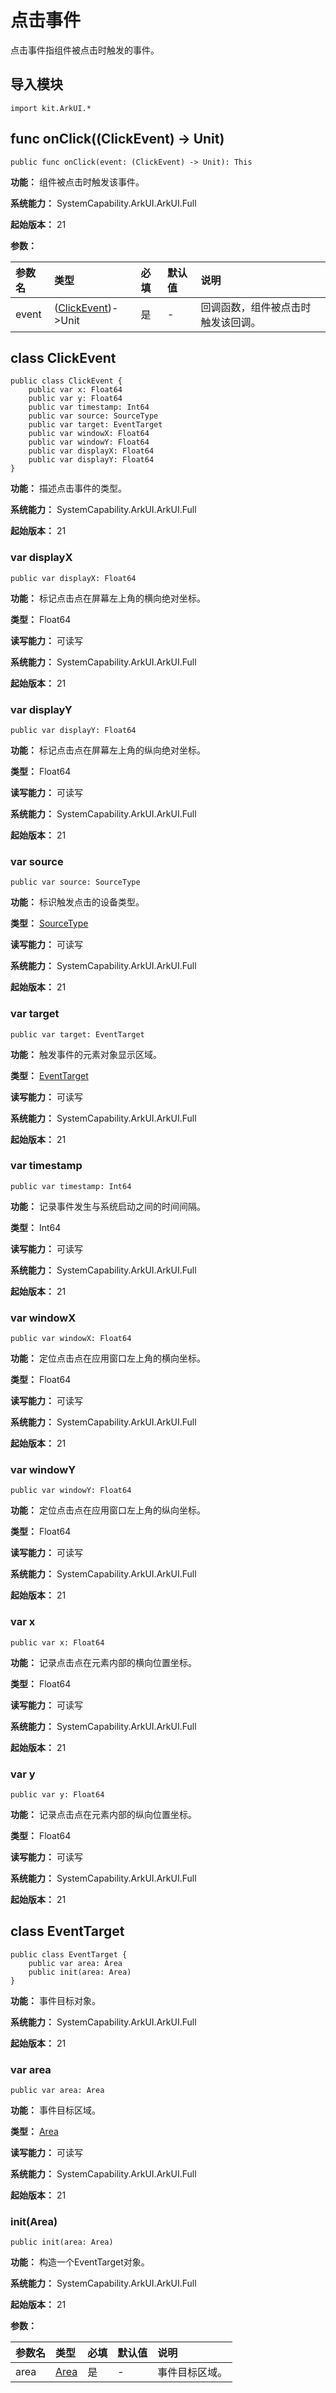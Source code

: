 # 点击事件

点击事件指组件被点击时触发的事件。

## 导入模块

```cangjie
import kit.ArkUI.*
```

## func onClick((ClickEvent) -> Unit)

```cangjie
public func onClick(event: (ClickEvent) -> Unit): This
```

**功能：** 组件被点击时触发该事件。

**系统能力：** SystemCapability.ArkUI.ArkUI.Full

**起始版本：** 21

**参数：**

|参数名|类型|必填|默认值|说明|
|:---|:---|:---|:---|:---|
|event|([ClickEvent](#class-clickevent))->Unit|是|-|回调函数，组件被点击时触发该回调。|


## class ClickEvent

```cangjie
public class ClickEvent {
    public var x: Float64
    public var y: Float64
    public var timestamp: Int64
    public var source: SourceType
    public var target: EventTarget
    public var windowX: Float64
    public var windowY: Float64
    public var displayX: Float64
    public var displayY: Float64
}
```

**功能：** 描述点击事件的类型。

**系统能力：** SystemCapability.ArkUI.ArkUI.Full

**起始版本：** 21

### var displayX

```cangjie
public var displayX: Float64
```

**功能：** 标记点击点在屏幕左上角的横向绝对坐标。

**类型：** Float64

**读写能力：** 可读写

**系统能力：** SystemCapability.ArkUI.ArkUI.Full

**起始版本：** 21

### var displayY

```cangjie
public var displayY: Float64
```

**功能：** 标记点击点在屏幕左上角的纵向绝对坐标。

**类型：** Float64

**读写能力：** 可读写

**系统能力：** SystemCapability.ArkUI.ArkUI.Full

**起始版本：** 21

### var source

```cangjie
public var source: SourceType
```

**功能：** 标识触发点击的设备类型。

**类型：** [SourceType](cj-common-types.md#enum-sourcetype)

**读写能力：** 可读写

**系统能力：** SystemCapability.ArkUI.ArkUI.Full

**起始版本：** 21

### var target

```cangjie
public var target: EventTarget
```

**功能：** 触发事件的元素对象显示区域。

**类型：** [EventTarget](#class-eventtarget)

**读写能力：** 可读写

**系统能力：** SystemCapability.ArkUI.ArkUI.Full

**起始版本：** 21

### var timestamp

```cangjie
public var timestamp: Int64
```

**功能：** 记录事件发生与系统启动之间的时间间隔。

**类型：** Int64

**读写能力：** 可读写

**系统能力：** SystemCapability.ArkUI.ArkUI.Full

**起始版本：** 21

### var windowX

```cangjie
public var windowX: Float64
```

**功能：** 定位点击点在应用窗口左上角的横向坐标。

**类型：** Float64

**读写能力：** 可读写

**系统能力：** SystemCapability.ArkUI.ArkUI.Full

**起始版本：** 21

### var windowY

```cangjie
public var windowY: Float64
```

**功能：** 定位点击点在应用窗口左上角的纵向坐标。

**类型：** Float64

**读写能力：** 可读写

**系统能力：** SystemCapability.ArkUI.ArkUI.Full

**起始版本：** 21

### var x

```cangjie
public var x: Float64
```

**功能：** 记录点击点在元素内部的横向位置坐标。

**类型：** Float64

**读写能力：** 可读写

**系统能力：** SystemCapability.ArkUI.ArkUI.Full

**起始版本：** 21

### var y

```cangjie
public var y: Float64
```

**功能：** 记录点击点在元素内部的纵向位置坐标。

**类型：** Float64

**读写能力：** 可读写

**系统能力：** SystemCapability.ArkUI.ArkUI.Full

**起始版本：** 21

## class EventTarget

```cangjie
public class EventTarget {
    public var area: Area
    public init(area: Area)
}
```

**功能：** 事件目标对象。

**系统能力：** SystemCapability.ArkUI.ArkUI.Full

**起始版本：** 21

### var area

```cangjie
public var area: Area
```

**功能：** 事件目标区域。

**类型：** [Area](./cj-common-types.md#class-area)

**读写能力：** 可读写

**系统能力：** SystemCapability.ArkUI.ArkUI.Full

**起始版本：** 21

### init(Area)

```cangjie
public init(area: Area)
```

**功能：** 构造一个EventTarget对象。

**系统能力：** SystemCapability.ArkUI.ArkUI.Full

**起始版本：** 21

**参数：**

|参数名|类型|必填|默认值|说明|
|:---|:---|:---|:---|:---|
|area|[Area](./cj-common-types.md#class-area)|是|-|事件目标区域。|

